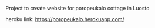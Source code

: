 Project to create website for poropeukalo cottage in Luosto

heroku link: https://poropeukalo.herokuapp.com/
